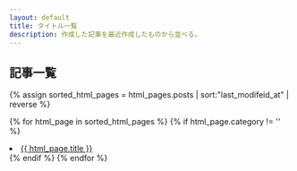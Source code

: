 ```yaml
---
layout: default
title: タイトル一覧
description: 作成した記事を最近作成したものから並べる。
---
```


## 記事一覧

{% assign sorted_html_pages = html_pages.posts | sort:"last_modifeid_at" | reverse %}

{% for html_page in sorted_html_pages %}
    {% if  html_page.category != '' %}
        <li><a href="{{ html_page.url }}">{{ html_page.title }}</a></li>
    {% endif %}
{% endfor %}